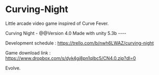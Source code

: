 # Curving-Night
Little arcade video game inspired of Curve Fever.

Curving Night - @@Version 4.0
Made with unity 5.3b ----

Development schedule : https://trello.com/b/nwh6LWAZ/curving-night

Game download link : https://www.dropbox.com/s/dyk4gj8pn1qlbc5/CN4.0.zip?dl=0

Evolve.
